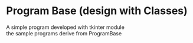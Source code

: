 # Program Base (design with Classes)
A simple program developed with tkinter module\
the sample programs derive from ProgramBase
